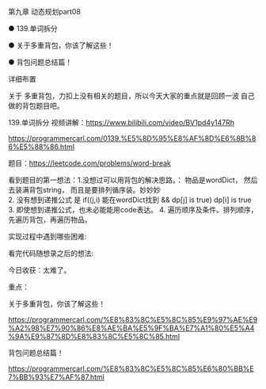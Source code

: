 第九章 动态规划part08

● 139.单词拆分 

● 关于多重背包，你该了解这些！ 

● 背包问题总结篇！  

 详细布置 

关于 多重背包，力扣上没有相关的题目，所以今天大家的重点就是回顾一波 自己做的背包题目吧。 

 139.单词拆分 
视频讲解：https://www.bilibili.com/video/BV1pd4y147Rh

https://programmercarl.com/0139.%E5%8D%95%E8%AF%8D%E6%8B%86%E5%88%86.html

题目：https://leetcode.com/problems/word-break

看到题目的第一想法：1.没想过可以用背包的解决思路。： 物品是wordDict， 然后去装满背包string， 而且是要排列循序装。妙妙妙  
2. 没有想到递推公式 是 if((j,i) 能在wordDict找到 && dp[j] is true) dp[i] is true 
3. 即使想到递推公式，也未必能能用code表达。
4. 遍历顺序及条件。排列顺序，先遍历背包，再遍历物品。


实现过程中遇到哪些困难: 

看完代码随想录之后的想法:

今日收获：太难了。

重点：

 关于多重背包，你该了解这些！ 

https://programmercarl.com/%E8%83%8C%E5%8C%85%E9%97%AE%E9%A2%98%E7%90%86%E8%AE%BA%E5%9F%BA%E7%A1%80%E5%A4%9A%E9%87%8D%E8%83%8C%E5%8C%85.html

 背包问题总结篇！ 

https://programmercarl.com/%E8%83%8C%E5%8C%85%E6%80%BB%E7%BB%93%E7%AF%87.html 
